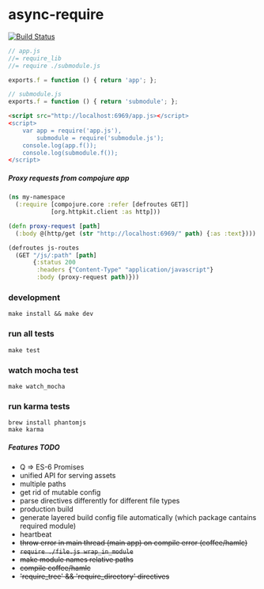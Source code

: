async-require
=============
[![Build Status](https://travis-ci.org/dmitriiabramov/async-require.svg?branch=master)](https://travis-ci.org/dmitriiabramov/async-require)

```javascript
// app.js
//= require_lib
//= require ./submodule.js

exports.f = function () { return 'app'; };
```

```javascript
// submodule.js
exports.f = function () { return 'submodule'; };
```

```html
<script src="http://localhost:6969/app.js></script>
<script>
    var app = require('app.js'),
        submodule = require('submodule.js');
    console.log(app.f());
    console.log(submodule.f());
</script>
```

##### Proxy requests from compojure app
```clojure
(ns my-namespace
  (:require [compojure.core :refer [defroutes GET]]
            [org.httpkit.client :as http]))

(defn proxy-request [path]
  (:body @(http/get (str "http://localhost:6969/" path) {:as :text})))

(defroutes js-routes
  (GET "/js/:path" [path]
       {:status 200
        :headers {"Content-Type" "application/javascript"}
        :body (proxy-request path)}))
```


### development
```shell
make install && make dev
```

### run all tests
```shell
make test
```

### watch mocha test
```shell
make watch_mocha
```

### run karma tests
```shell
brew install phantomjs
make karma
```

##### Features TODO
- Q => ES-6 Promises
- unified API for serving assets
- multiple paths
- get rid of mutable config
- parse directives differently for different file types
- production build
- generate layered build config file automatically (which package cantains required module)
- heartbeat
- ~~throw error in main thread (main app) on compile error (coffee/hamlc)~~
- ~~`require ./file.js wrap_in_module`~~
- ~~make module names relative paths~~
- ~~compile coffee/hamlc~~
- ~~'require_tree' && 'require_directory' directives~~
